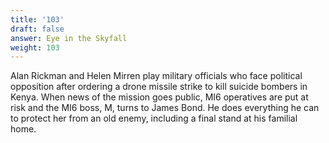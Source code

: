 ```yaml
---
title: '103'
draft: false
answer: Eye in the Skyfall
weight: 103
---
```

Alan Rickman and Helen Mirren play military officials who face political opposition after ordering a drone missile strike to kill suicide bombers in Kenya. When news of the mission goes public, MI6 operatives are put at risk and the MI6 boss, M, turns to James Bond. He does everything he can to protect her from an old enemy, including a final stand at his familial home.